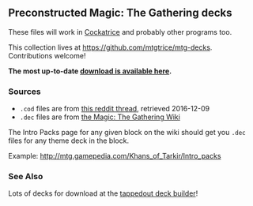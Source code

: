 ## Preconstructed Magic: The Gathering decks

These files will work in [Cockatrice][cockatrice] and probably other programs too.

This collection lives at <https://github.com/mtgtrice/mtg-decks>. Contributions
welcome!

**The most up-to-date [download is available here][master].**

### Sources

- `.cod` files are from [this reddit thread][asthner-decks], retrieved 2016-12-09
- `.dec` files are from [the Magic: The Gathering Wiki][mtg-wiki]

The Intro Packs page for any given block on the wiki should get you `.dec` files
for any theme deck in the block.

Example: <http://mtg.gamepedia.com/Khans_of_Tarkir/Intro_packs>

### See Also

Lots of decks for download at the [tappedout deck builder][tappedout]!

[cockatrice]: https://cockatrice.github.io/
[master]: https://github.com/mtgtrice/mtg-decks/archive/master.zip
[mtg-wiki]: http://mtg.gamepedia.com/Main_Page
[asthner-decks]: https://www.reddit.com/r/Cockatrice/comments/2vg0px/preconstructed_decks_anyone_interested/
[tappedout]: http://tappedout.net/mtg-deck-builder/
